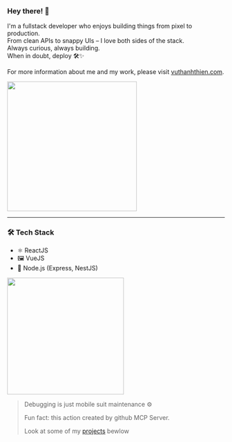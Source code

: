 ### Hey there! 👋

I'm a fullstack developer who enjoys building things from pixel to production.  
From clean APIs to snappy UIs – I love both sides of the stack.  
Always curious, always building.  
When in doubt, deploy 🛠️✨

For more information about me and my work, please visit [vuthanhthien.com](https://vuthanhthien.com).


<img src="https://media.giphy.com/media/v1.Y2lkPTc5MGI3NjExajdyOHF2YjFiMnh2amJtMnR3bnpqdGtkZzY2aHIwYmU4dDhlNmR0MiZlcD12MV9naWZzX3NlYXJjaCZjdD1n/oaDcc0LTCuIAiGYrzn/giphy.gif" width="300"/>

---

### 🛠️ Tech Stack  
- ⚛️ ReactJS  
- 🖼️ VueJS  
- 🌱 Node.js (Express, NestJS)

<img src="https://media2.giphy.com/media/v1.Y2lkPTc5MGI3NjExcnp2b2E4dGt3OXVxc2RvenllMjdxaXVocWo4NjV1NHE4NHZzazM2eiZlcD12MV9pbnRlcm5hbF9naWZfYnlfaWQmY3Q9Zw/IlRYTNtLKCFoNdjQLo/giphy.gif" width="270"/>

> Debugging is just mobile suit maintenance ⚙️
>
> Fun fact: this action created by github MCP Server.
>
> Look at some of my [projects](https://github.com/VuThanhThien?tab=repositories) bewlow
